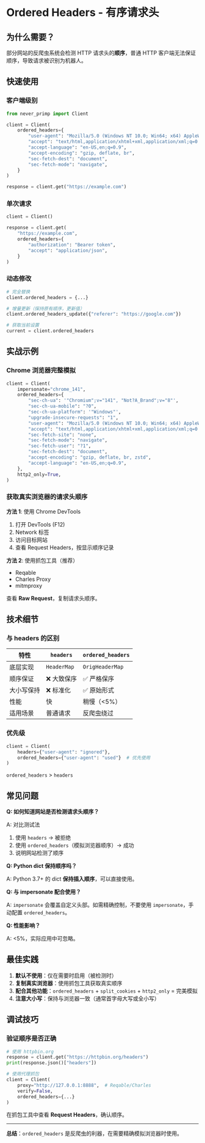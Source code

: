 # Ordered Headers - 有序请求头

## 为什么需要？

部分网站的反爬虫系统会检测 HTTP 请求头的**顺序**，普通 HTTP 客户端无法保证顺序，导致请求被识别为机器人。

## 快速使用

### 客户端级别

```python
from never_primp import Client

client = Client(
    ordered_headers={
        "user-agent": "Mozilla/5.0 (Windows NT 10.0; Win64; x64) AppleWebKit/537.36",
        "accept": "text/html,application/xhtml+xml,application/xml;q=0.9,*/*;q=0.8",
        "accept-language": "en-US,en;q=0.9",
        "accept-encoding": "gzip, deflate, br",
        "sec-fetch-dest": "document",
        "sec-fetch-mode": "navigate",
    }
)

response = client.get("https://example.com")
```

### 单次请求

```python
client = Client()

response = client.get(
    "https://example.com",
    ordered_headers={
        "authorization": "Bearer token",
        "accept": "application/json",
    }
)
```

### 动态修改

```python
# 完全替换
client.ordered_headers = {...}

# 增量更新（保持原有顺序，更新值）
client.ordered_headers_update({"referer": "https://google.com"})

# 获取当前设置
current = client.ordered_headers
```

## 实战示例

### Chrome 浏览器完整模拟

```python
client = Client(
    impersonate="chrome_141",
    ordered_headers={
        "sec-ch-ua": '"Chromium";v="141", "Not?A_Brand";v="8"',
        "sec-ch-ua-mobile": "?0",
        "sec-ch-ua-platform": '"Windows"',
        "upgrade-insecure-requests": "1",
        "user-agent": "Mozilla/5.0 (Windows NT 10.0; Win64; x64) AppleWebKit/537.36",
        "accept": "text/html,application/xhtml+xml,application/xml;q=0.9,*/*;q=0.8",
        "sec-fetch-site": "none",
        "sec-fetch-mode": "navigate",
        "sec-fetch-user": "?1",
        "sec-fetch-dest": "document",
        "accept-encoding": "gzip, deflate, br, zstd",
        "accept-language": "en-US,en;q=0.9",
    },
    http2_only=True,
)
```

### 获取真实浏览器的请求头顺序

**方法 1**: 使用 Chrome DevTools
1. 打开 DevTools (F12)
2. Network 标签
3. 访问目标网站
4. 查看 Request Headers，按显示顺序记录

**方法 2**: 使用抓包工具（推荐）
- Reqable
- Charles Proxy
- mitmproxy

查看 **Raw Request**，复制请求头顺序。

## 技术细节

### 与 headers 的区别

| 特性 | `headers` | `ordered_headers` |
|------|-----------|------------------|
| 底层实现 | `HeaderMap` | `OrigHeaderMap` |
| 顺序保证 | ❌ 大致保序 | ✅ 严格保序 |
| 大小写保持 | ❌ 标准化 | ✅ 原始形式 |
| 性能 | 快 | 稍慢（<5%）|
| 适用场景 | 普通请求 | 反爬虫绕过 |

### 优先级

```python
client = Client(
    headers={"user-agent": "ignored"},
    ordered_headers={"user-agent": "used"}  # 优先使用
)
```

`ordered_headers` > `headers`

## 常见问题

**Q: 如何知道网站是否检测请求头顺序？**

A: 对比测试法
1. 使用 `headers` → 被拒绝
2. 使用 `ordered_headers`（模拟浏览器顺序）→ 成功
3. 说明网站检测了顺序

**Q: Python dict 保持顺序吗？**

A: Python 3.7+ 的 dict **保持插入顺序**，可以直接使用。

**Q: 与 impersonate 配合使用？**

A: `impersonate` 会覆盖自定义头部。如需精确控制，不要使用 `impersonate`，手动配置 `ordered_headers`。

**Q: 性能影响？**

A: <5%，实际应用中可忽略。

## 最佳实践

1. **默认不使用**：仅在需要时启用（被检测时）
2. **复制真实浏览器**：使用抓包工具获取真实顺序
3. **配合其他功能**：`ordered_headers` + `split_cookies` + `http2_only` = 完美模拟
4. **注意大小写**：保持与浏览器一致（通常首字母大写或全小写）

## 调试技巧

### 验证顺序是否正确

```python
# 使用 httpbin.org
response = client.get("https://httpbin.org/headers")
print(response.json()["headers"])

# 使用代理抓包
client = Client(
    proxy="http://127.0.0.1:8888",  # Reqable/Charles
    verify=False,
    ordered_headers={...}
)
```

在抓包工具中查看 **Request Headers**，确认顺序。

---

**总结**：`ordered_headers` 是反爬虫的利器，在需要精确模拟浏览器时使用。
